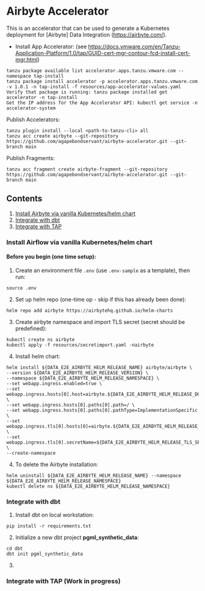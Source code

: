 # Airbyte Accelerator

This is an accelerator that can be used to generate a Kubernetes deployment for [Airbyte] Data Integration (https://airbyte.com/).

* Install App Accelerator: (see https://docs.vmware.com/en/Tanzu-Application-Platform/1.0/tap/GUID-cert-mgr-contour-fcd-install-cert-mgr.html)
```
tanzu package available list accelerator.apps.tanzu.vmware.com --namespace tap-install
tanzu package install accelerator -p accelerator.apps.tanzu.vmware.com -v 1.0.1 -n tap-install -f resources/app-accelerator-values.yaml
Verify that package is running: tanzu package installed get accelerator -n tap-install
Get the IP address for the App Accelerator API: kubectl get service -n accelerator-system
```

Publish Accelerators:
```
tanzu plugin install --local <path-to-tanzu-cli> all
tanzu acc create airbyte --git-repository https://github.com/agapebondservant/airbyte-accelerator.git --git-branch main
```

Publish Fragments:
```
tanzu acc fragment create airbyte-fragment --git-repository https://github.com/agapebondservant/airbyte-accelerator.git --git-branch main
```

## Contents
1. [Install Airbyte via vanilla Kubernetes/helm chart](#k8s)
2. [Integrate with dbt](#dbtintegrate)
3. [Integrate with TAP](#tapintegrate)

### Install Airflow via vanilla Kubernetes/helm chart<a name="k8s"/> 

#### Before you begin (one time setup):
1. Create an environment file `.env` (use `.env-sample` as a template), then run:
```
source .env
```

2. Set up helm repo (one-time op - skip if this has already been done):
```
helm repo add airbyte https://airbytehq.github.io/helm-charts
```

3. Create airbyte namespace and import TLS secret (secret should be predefined):
```
kubectl create ns airbyte
kubectl apply -f resources/secretimport.yaml -nairbyte
```

4. Install helm chart:
```
helm install ${DATA_E2E_AIRBYTE_HELM_RELEASE_NAME} airbyte/airbyte \
--version ${DATA_E2E_AIRBYTE_HELM_RELEASE_VERSION} \
--namespace ${DATA_E2E_AIRBYTE_HELM_RELEASE_NAMESPACE} \
--set webapp.ingress.enabled=true \
--set webapp.ingress.hosts[0].host=airbyte.${DATA_E2E_AIRBYTE_HELM_RELEASE_DOMAIN} \
--set webapp.ingress.hosts[0].paths[0].path=/ \
--set webapp.ingress.hosts[0].paths[0].pathType=ImplementationSpecific \
--set webapp.ingress.tls[0].hosts[0]=airbyte.${DATA_E2E_AIRBYTE_HELM_RELEASE_DOMAIN} \
--set webapp.ingress.tls[0].secretName=${DATA_E2E_AIRBYTE_HELM_RELEASE_TLS_SECRET} \
--create-namespace
```

4. To delete the Airbyte installation:
```
helm uninstall ${DATA_E2E_AIRBYTE_HELM_RELEASE_NAME} --namespace ${DATA_E2E_AIRBYTE_HELM_RELEASE_NAMESPACE}
kubectl delete ns ${DATA_E2E_AIRBYTE_HELM_RELEASE_NAMESPACE}
```

### Integrate with dbt <a name="dbtintegrate"/>
1. Install dbt on local workstation:
```
pip install -r requirements.txt
```
2. Initialize a new dbt project **pgml_synthetic_data**:
```
cd dbt
dbt init pgml_synthetic_data
```
3. 

### Integrate with TAP <a name="tapintegrate"/> (Work in progress)
```